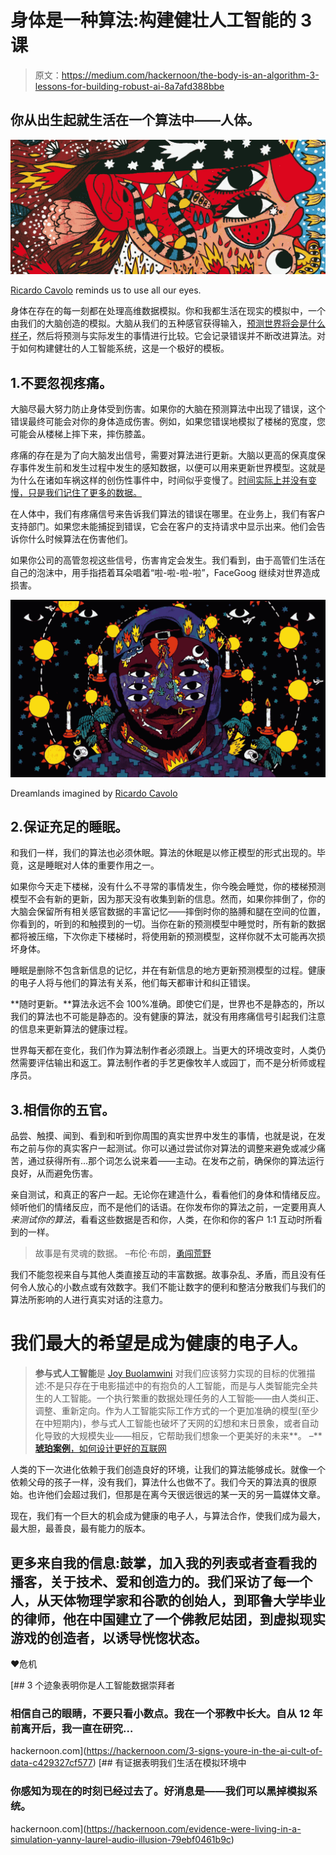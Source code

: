 # 身体是一种算法:构建健壮人工智能的 3 课

> 原文：<https://medium.com/hackernoon/the-body-is-an-algorithm-3-lessons-for-building-robust-ai-8a7afd388bbe>

## 你从出生起就生活在一个算法中——人体。

![](img/f351f2989cacdddf5dbdaaefaca98cf5.png)

[Ricardo Cavolo](http://ricardocavolo.com/art/) reminds us to use all our eyes.

身体在存在的每一刻都在处理高维数据模拟。你和我都生活在现实的模拟中，一个由我们的大脑创造的模拟。大脑从我们的五种感官获得输入，[预测世界将会是什么样子](http://slatestarcodex.com/2017/09/05/book-review-surfing-uncertainty/)，然后将预测与实际发生的事情进行比较。它会记录错误并不断改进算法。对于如何构建健壮的人工智能系统，这是一个极好的模板。

## 1.不要忽视疼痛。

大脑尽最大努力防止身体受到伤害。如果你的大脑在预测算法中出现了错误，这个错误最终可能会对你的身体造成伤害。例如，如果您错误地模拟了楼梯的宽度，您可能会从楼梯上摔下来，摔伤膝盖。

疼痛的存在是为了向大脑发出信号，需要对算法进行更新。大脑以更高的保真度保存事件发生前和发生过程中发生的感知数据，以便可以用来更新世界模型。这就是为什么在诸如车祸这样的创伤性事件中，时间似乎变慢了。[时间实际上并没有变慢，只是我们记住了更多的数据。](https://www.youtube.com/watch?v=zESOKXasIcI)

在人体中，我们有疼痛信号来告诉我们算法的错误在哪里。在业务上，我们有客户支持部门。如果您未能捕捉到错误，它会在客户的支持请求中显示出来。他们会告诉你什么时候算法在伤害他们。

如果你公司的高管忽视这些信号，伤害肯定会发生。我们看到，由于高管们生活在自己的泡沫中，用手指捂着耳朵唱着“啦-啦-啦-啦”，FaceGoog 继续对世界造成损害。

![](img/66d1e9598cd815531894f4e00fe8ea2a.png)

Dreamlands imagined by [Ricardo Cavolo](http://ricardocavolo.com/art/)

## 2.保证充足的睡眠。

和我们一样，我们的算法也必须休眠。算法的休眠是以修正模型的形式出现的。毕竟，这是睡眠对人体的重要作用之一。

如果你今天走下楼梯，没有什么不寻常的事情发生，你今晚会睡觉，你的楼梯预测模型不会有新的更新，因为那天没有收集到新的信息。然而，如果你摔倒了，你的大脑会保留所有相关感官数据的丰富记忆——摔倒时你的胳膊和腿在空间的位置，你看到的，听到的和触摸到的一切。当你在新的预测模型中睡觉时，所有新的数据都将被压缩，下次你走下楼梯时，将使用新的预测模型，这样你就不太可能再次损坏身体。

睡眠是删除不包含新信息的记忆，并在有新信息的地方更新预测模型的过程。健康的电子人将与他们的算法有关系，他们每天都审计和纠正错误。

**随时更新。**算法永远不会 100%准确。即使它们是，世界也不是静态的，所以我们的算法也不可能是静态的。没有健康的算法，就没有用疼痛信号引起我们注意的信息来更新算法的健康过程。

世界每天都在变化，我们作为算法制作者必须跟上。当更大的环境改变时，人类仍然需要评估输出和返工。算法制作者的手艺更像牧羊人或园丁，而不是分析师或程序员。

## 3.相信你的五官。

品尝、触摸、闻到、看到和听到你周围的真实世界中发生的事情，也就是说，在发布之前与你的真实客户一起测试。你可以通过尝试你对算法的调整来避免或减少痛苦，通过获得所有…那个词怎么说来着——主动。在发布之前，确保你的算法运行良好，从而避免伤害。

亲自测试，和真正的客户一起。无论你在建造什么，看看他们的身体和情绪反应。倾听他们的情绪反应，而不是他们的话语。在你发布你的算法之前，一定要用真人*来测试你的算法*，看看这些数据是否和你，人类，在你和你的客户 1:1 互动时所看到的一样。

> 故事是有灵魂的数据。
> –布伦·布朗，[勇闯荒野](https://www.amazon.com/Braving-Wilderness-Quest-Belonging-Courage-ebook/dp/B06XFLFSRY/ref=la_B001JP45BA_1_3?s=books&ie=UTF8&qid=1528758795&sr=1-3)

我们不能忽视来自与其他人类直接互动的丰富数据。故事杂乱、矛盾，而且没有任何令人放心的小数点或有效数字。我们不能让数字的便利和整洁分散我们与我们的算法所影响的人进行真实对话的注意力。

# 我们最大的希望是成为健康的电子人。

> **参与式人工智能**是 [Joy Buolamwini](https://www.npr.org/2018/01/26/580619086/joy-buolamwini-how-does-facial-recognition-software-see-skin-color) 对我们应该努力实现的目标的优雅描述:不是只存在于电影描述中的有抱负的人工智能，而是与人类智能完全共生的人工智能。一个执行繁重的数据处理任务的人工智能——由人类纠正、调整、重新定向。作为人工智能实际工作方式的一个更加准确的模型(至少在中短期内)，参与式人工智能也破坏了天网的幻想和末日景象，或者自动化导致的大规模失业——相反，它帮助我们想象一个更美好的未来**。
> –**[**琥珀案例**，如何设计更好的互联网](/@caseorganic/how-to-design-a-better-internet-calming-technology-humanizing-the-algorithm-and-a-new-xerox-parc-e4d702be8787)

人类的下一次进化依赖于我们创造良好的环境，让我们的算法能够成长。就像一个依赖父母的孩子一样，没有我们，算法什么也做不了。我们今天的算法真的很原始。也许他们会超过我们，但那是在离今天很远很远的某一天的另一篇媒体文章。

现在，我们有一个巨大的机会成为健康的电子人，与算法合作，使我们成为最大，最大胆，最善良，最有能力的版本。

## 更多来自我的信息:鼓掌，加入我的列表或者查看我的播客，关于技术、爱和创造力的。我们采访了每一个人，从天体物理学家和谷歌的创始人，到耶鲁大学毕业的律师，他在中国建立了一个佛教尼姑团，到虚拟现实游戏的创造者，以诱导恍惚状态。

❤危机

[](https://hackernoon.com/3-signs-youre-in-the-ai-cult-of-data-c429327cf577) [## 3 个迹象表明你是人工智能数据崇拜者

### 相信自己的眼睛，不要只看小数点。我在一个邪教中长大。自从 12 年前离开后，我一直在研究…

hackernoon.com](https://hackernoon.com/3-signs-youre-in-the-ai-cult-of-data-c429327cf577) [](https://hackernoon.com/evidence-were-living-in-a-simulation-yanny-laurel-audio-illusion-79ebf0461b9c) [## 有证据表明我们生活在模拟环境中

### 你感知为现在的时刻已经过去了。好消息是——我们可以黑掉模拟系统。

hackernoon.com](https://hackernoon.com/evidence-were-living-in-a-simulation-yanny-laurel-audio-illusion-79ebf0461b9c)